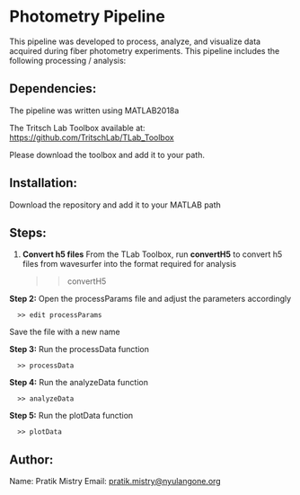 # Photometry Pipeline

This pipeline was developed to process, analyze, and visualize data acquired during fiber photometry experiments. This pipeline includes the following processing / analysis:



## Dependencies:

The pipeline was written using MATLAB2018a

The Tritsch Lab Toolbox available at: https://github.com/TritschLab/TLab_Toolbox

Please download the toolbox and add it to your path.

## Installation:

Download the repository and add it to your MATLAB path

## Steps:

1. **Convert h5 files**
From the TLab Toolbox, run **convertH5** to convert h5 files from wavesurfer into the format required for analysis

      >> convertH5

**Step 2:** Open the processParams file and adjust the parameters accordingly

      >> edit processParams

Save the file with a new name

**Step 3:** Run the processData function

      >> processData
    
**Step 4:** Run the analyzeData function

      >> analyzeData

**Step 5:** Run the plotData function

      >> plotData

## Author:

Name: Pratik Mistry
Email: pratik.mistry@nyulangone.org


